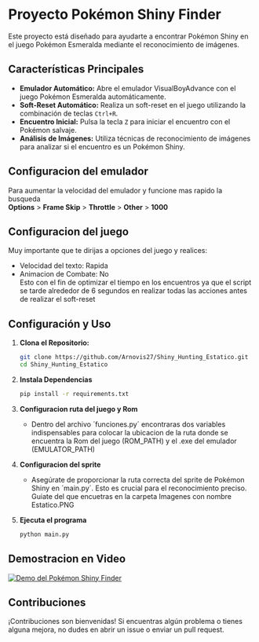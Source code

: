 # Proyecto Pokémon Shiny Finder

Este proyecto está diseñado para ayudarte a encontrar Pokémon Shiny en el juego Pokémon Esmeralda mediante el reconocimiento de imágenes.

## Características Principales

- **Emulador Automático:** Abre el emulador VisualBoyAdvance con el juego Pokémon Esmeralda automáticamente.
- **Soft-Reset Automático:** Realiza un soft-reset en el juego utilizando la combinación de teclas `Ctrl+R`.
- **Encuentro Inicial:** Pulsa la tecla `Z` para iniciar el encuentro con el Pokémon salvaje.
- **Análisis de Imágenes:** Utiliza técnicas de reconocimiento de imágenes para analizar si el encuentro es un Pokémon Shiny.

## Configuracion del emulador  
Para aumentar la velocidad del emulador y funcione mas rapido la busqueda  
**Options** > **Frame Skip** > **Throttle** > **Other** > **1000**


## Configuracion del juego  
Muy importante que te dirijas a opciones del juego y realices:  
- Velocidad del texto: Rapida  
- Animacion de Combate: No  
Esto con el fin de optimizar el tiempo en los encuentros ya que el script se tarde
alrededor de 6 segundos en realizar todas las acciones antes de realizar el soft-reset

## Configuración y Uso

1. **Clona el Repositorio:**
   ```bash
   git clone https://github.com/Arnovis27/Shiny_Hunting_Estatico.git
   cd Shiny_Hunting_Estatico

2. **Instala Dependencias**
    ```bash
    pip install -r requirements.txt

3. **Configuracion ruta del juego y Rom**
    - Dentro del archivo ´funciones.py´ encontraras dos variables indispensables para colocar la ubicacion de la ruta donde se encuentra
    la Rom del juego (ROM_PATH) y el .exe del emulador (EMULATOR_PATH) 

4. **Configuracion del sprite**  
    - Asegúrate de proporcionar la ruta correcta del sprite de Pokémon Shiny en ´main.py´. Esto es crucial para el reconocimiento preciso.
    Guiate del que encuetras en la carpeta Imagenes con nombre Estatico.PNG

5. **Ejecuta el programa**
    ```bash
    python main.py

## Demostracion en Video
[![Demo del Pokémon Shiny Finder](https://www.google.com/url?sa=i&url=https%3A%2F%2Fwww.wikidex.net%2Fwiki%2FPok%25C3%25A9mon_Esmeralda&psig=AOvVaw3OwtW9d5AGz9YZu7KNNWop&ust=1702066029147000&source=images&cd=vfe&opi=89978449&ved=0CBEQjRxqFwoTCMDOs56Q_oIDFQAAAAAdAAAAABAD)](https://youtu.be/Qk6nX8HbVF8)

## Contribuciones  
¡Contribuciones son bienvenidas! Si encuentras algún problema o tienes alguna mejora, no dudes en abrir un issue o enviar un pull request.
